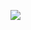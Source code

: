 ![](https://github-readme-streak-stats.herokuapp.com/?user=karthikeyaspace&theme=dark&hide_border=false)

